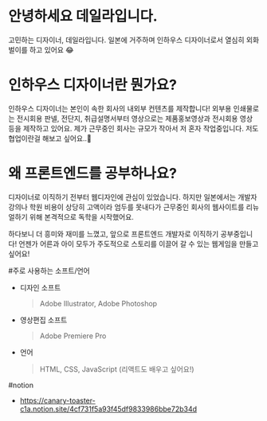 # 안녕하세요 데일라입니다.
고민하는 디자이너, 데일라입니다. 
일본에 거주하며 인하우스 디자이너로서 열심히 외화벌이를 하고 있어요 😂  
  
    
  
# 인하우스 디자이너란 뭔가요?
인하우스 디자이너는 본인이 속한 회사의 내외부 컨텐츠를 제작합니다!
외부용 인쇄물로는 전시회용 판넬, 전단지, 취급설명서부터
영상으로는 제품홍보영상과 전시회용 영상 등을 제작하고 있어요. 
제가 근무중인 회사는 규모가 작아서 저 혼자 작업중입니다. 저도 협업이란걸 해보고 싶어요..🤣



# 왜 프론트엔드를 공부하나요?
디자이너로 이직하기 전부터 웹디자인에 관심이 있었습니다.
하지만 일본에서는 개발자 강의나 학원 비용이 상당히 고액이라 엄두를 못내다가
근무중인 회사의 웹사이트를 리뉴얼하기 위해 본격적으로 독학을 시작했어요.

하다보니 더 흥미와 재미를 느꼈고, 앞으로 프론트엔드 개발자로 이직하기 공부중입니다!
언젠가 어른과 아이 모두가 주도적으로 스토리를 이끌어 갈 수 있는 웹게임을 만들고 싶어요!



#주로 사용하는 소프트/언어
+ 디자인 소프트
  > Adobe Illustrator, Adobe Photoshop
+ 영상편집 소프트
  > Adobe Premiere Pro
+ 언어
  > HTML, CSS, JavaScript (리액트도 배우고 싶어요!)


#notion
+ https://canary-toaster-c1a.notion.site/4cf731f5a93f45df9833986bbe72b34d
